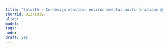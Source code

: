 ```yaml
---
title: "SoluzIA - Co-design moniteur environnemental multi-fonctions @ La Myne"
shortid: B1Z7iRiQ-
alias: 
model: 
tags: 
node: 
draft: yes
--- 
```

 